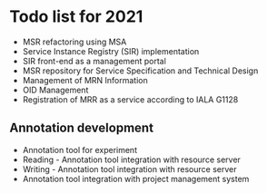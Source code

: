# Todo list for 2021

* MSR refactoring using MSA
* Service Instance Registry (SIR) implementation
* SIR front-end as a management portal
* MSR repository for Service Specification and Technical Design
* Management of MRN Information
* OID Management
* Registration of MRR as a service according to IALA G1128

## Annotation development

* Annotation tool for experiment
* Reading - Annotation tool integration with resource server
* Writing - Annotation tool integration with resource server
* Annotation tool integration with project management system
